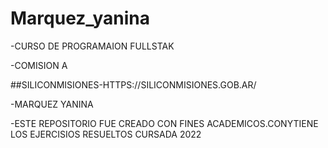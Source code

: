 # Marquez_yanina

-CURSO DE PROGRAMAION FULLSTAK

-COMISION A

##SILICONMISIONES-HTTPS://SILICONMISIONES.GOB.AR/

-MARQUEZ YANINA

-ESTE REPOSITORIO FUE CREADO CON FINES ACADEMICOS.CONYTIENE LOS EJERCISIOS RESUELTOS CURSADA 2022
